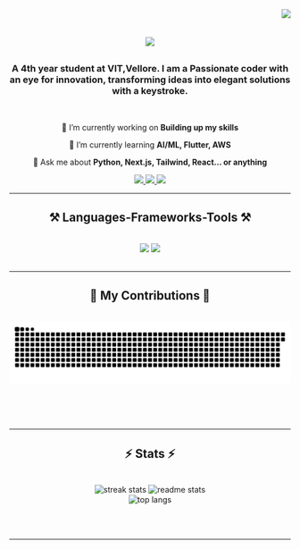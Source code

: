 <img align="right" src="https://visitor-badge.laobi.icu/badge?page_id=harshj3915.harshj3915" />

<h1 align="center">
    <img src="https://readme-typing-svg.herokuapp.com/?font=Righteous&size=35&center=true&vCenter=true&color=EAB4F7&width=500&height=70&duration=2000&lines=Hi+There!;+I'm+Harsh+Kothari;" />
</h1>

<h3 align="center">A 4th year student at VIT,Vellore. I am a Passionate coder with an eye for innovation, transforming ideas into elegant solutions with a keystroke.</h3>

<br/>

<div align="center">
 
 🔭 I’m currently working on **Building up my skills**
 
 🌱 I’m currently learning **AI/ML, Flutter, AWS**

💬 Ask me about **Python, Next.js, Tailwind, React... or anything**

 </div>
 
<div align="center"> 
  <a href="mailto:hjain3915@gmail.com">
    <img src="https://img.shields.io/badge/Gmail-333333?style=for-the-badge&logo=gmail&logoColor=red" />
  </a>
  <a href="https://www.linkedin.com/in/harsh-ashok-kothari/" target="_blank">
    <img src="https://img.shields.io/badge/LinkedIn-0077B5?style=for-the-badge&logo=linkedin&logoColor=white" target="_blank" />
  </a>
  <a href="https://harshkothari.vercel.app/" target="_blank">
     <img src="https://img.shields.io/badge/Portfolio-FF5722?style=for-the-badge&logo=todoist&logoColor=white" target="_blank" /> <!-- sqlite, safari, google-chrome are other good icon options -->
  </a>
</div>

 <hr/>
 
<h2 align="center">⚒️ Languages-Frameworks-Tools ⚒️</h2>
<br/>
<div align="center">
    <img src="https://skillicons.dev/icons?i=python,html,css,vscode,github,figma,tailwind,git" />
    <img src="https://skillicons.dev/icons?i=nextjs,javascript,typescript,mongodb,c,cpp,java,mysql,django" /><br>
</div>

<br/>
<hr/>

<div align="center">
  <h2>🐍 My Contributions 🐍</h2>
  <br>
  <img alt="snake eating my contributions" src="https://raw.githubusercontent.com/harshj3915/harshj3915/output/github-contribution-grid-snake.svg" />
  
  <br/><br/><br/>
</div>

<hr/>

<h2 align="center">⚡ Stats ⚡</h2>
<br>
<div align=center>
  <img width=390 src="https://github-readme-streak-stats-salesp07.vercel.app/?user=harshj3915&count_private=true&theme=react&border_radius=10" alt="streak stats"/>
  <img width=390 src="https://github-readme-stats-salesp07.vercel.app/api?username=harshj3915&count_private=true&show_icons=true&theme=react&rank_icon=github&border_radius=10" alt="readme stats" />
  <br/>
  <img width=325 align="center" src="https://github-readme-stats-salesp07.vercel.app/api/top-langs/?username=harshj3915&hide=HTML&langs_count=8&layout=compact&theme=react&border_radius=10&size_weight=0.5&count_weight=0.5&exclude_repo=github-readme-stats" alt="top langs" />
</div>

<br/><br/>

<hr/>

<br/>
<br/>
